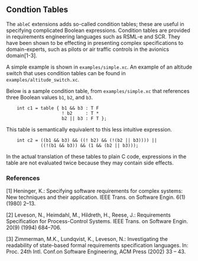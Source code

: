 ## Condtion Tables

The `ableC` extensions adds so-called condition tables; these are
useful in specifying complicated Boolean expressions.  Condition
tables are provided in requirements engineering languages such as
RSML-e and SCR.  They have been shown to be effecting in presenting
complex specifications to domain-experts, such as pilots or air
traffic controls in the avionics domain[1-3].

A simple example is shown in `examples/simple.xc`.  An example of an
altitude switch that uses condition tables can be found in
`examples/altitude_switch.xc`.


Below is a sample condition table, from `examples/simple.xc` that
references three Boolean values `b1`, `b2`, and `b3`.

```
    int c1 = table { b1 && b3 : T F
                     ! b2     : T *
                     b2 || b3 : F T };
```

This table is semantically equivalent to this less intuitive
expression.
```
    int c2 = ((b1 && b3) && ((! b2) && (!(b2 || b3)))) || 
             ((!(b1 && b3)) && (1 && (b2 || b3)));
```
In the actual translation of these tables to plain C code, expressions
in the table are not evaluated twice because they may contain side
effects. 


### References
[1] Heninger, K.: Specifying software requirements for complex
systems: New techniques and their application. IEEE Trans. on Software
Engin. 6(1) (1980) 2–13.

[2] Leveson, N., Heimdahl, M., Hildreth, H., Reese, J.: Requirements
Specification for Process-Control Systems. IEEE Trans. on Software
Engin. 20(9) (1994) 684–706.

[3] Zimmerman, M.K., Lundqvist, K., Leveson, N.: Investigating the
readability of state-based formal requirements specification
languages. In: Proc. 24th Intl. Conf.on Software Engineering, ACM
Press (2002) 33 – 43.
